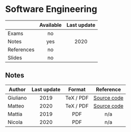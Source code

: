 # Software Engineering

|          |Available|Last update|
|----------|:-------:|:---------:|
|Exams     |no       |           |
|Notes     |yes      |2020       |
|References|no       |           |
|Slides    |no       |           |

## Notes

|Author  |Last update|Format   |Reference|
|--------|:---------:|:-------:|:-------:|
|Giuliano|2019       |TeX / PDF|[Source code](https://github.com/GiulianoAbruzzo/MSECS-Sapienza-Notes)|
|Matteo  |2020       |TeX / PDF|[Source code](https://github.com/MatteoSalvino/SE-resources)|
|Mattia  |2019       |PDF      |n/a|
|Nicola  |2020       |PDF      |n/a|
